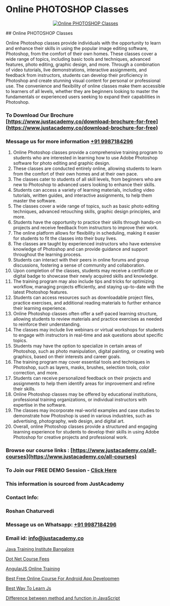 # Online PHOTOSHOP Classes

<p align="center">
  <a href="https://justacademy.co/all-courses">
    <img src="https://ibb.co/CngWr2j" alt="Online PHOTOSHOP Classes">
  </a>
</p>
## Online PHOTOSHOP Classes

Online Photoshop classes provide individuals with the opportunity to learn and enhance their skills in using the popular image editing software, Photoshop, from the comfort of their own homes. These classes cover a wide range of topics, including basic tools and techniques, advanced features, photo editing, graphic design, and more. Through a combination of video tutorials, live demonstrations, interactive assignments, and feedback from instructors, students can develop their proficiency in Photoshop and create stunning visual content for personal or professional use. The convenience and flexibility of online classes make them accessible to learners of all levels, whether they are beginners looking to master the fundamentals or experienced users seeking to expand their capabilities in Photoshop.
### To Download Our Brochure [https://www.justacademy.co/download-brochure-for-free](https://www.justacademy.co/download-brochure-for-free)
### Message us for more information [+91 9987184296](https://api.whatsapp.com/send?phone=919987184296)
1) Online Photoshop classes provide a comprehensive training program to students who are interested in learning how to use Adobe Photoshop software for photo editing and graphic design.
2) These classes are conducted entirely online, allowing students to learn from the comfort of their own homes and at their own pace.
3) The classes cater to students of all skill levels, from beginners who are new to Photoshop to advanced users looking to enhance their skills.
4) Students can access a variety of learning materials, including video tutorials, written guides, and interactive assignments, to help them master the software.
5) The classes cover a wide range of topics, such as basic photo editing techniques, advanced retouching skills, graphic design principles, and more.
6) Students have the opportunity to practice their skills through hands-on projects and receive feedback from instructors to improve their work.
7) The online platform allows for flexibility in scheduling, making it easier for students to fit the classes into their busy lives.
8) The classes are taught by experienced instructors who have extensive knowledge of Photoshop and can provide guidance and support throughout the learning process.
9) Students can interact with their peers in online forums and group discussions, fostering a sense of community and collaboration.
10) Upon completion of the classes, students may receive a certificate or digital badge to showcase their newly acquired skills and knowledge.
11) The training program may also include tips and tricks for optimizing workflow, managing projects efficiently, and staying up-to-date with the latest Photoshop features.
12) Students can access resources such as downloadable project files, practice exercises, and additional reading materials to further enhance their learning experience.
13) Online Photoshop classes often offer a self-paced learning structure, allowing students to review materials and practice exercises as needed to reinforce their understanding.
14) The classes may include live webinars or virtual workshops for students to engage with instructors in real-time and ask questions about specific topics.
15) Students may have the option to specialize in certain areas of Photoshop, such as photo manipulation, digital painting, or creating web graphics, based on their interests and career goals.
16) The training program may cover essential tools and techniques in Photoshop, such as layers, masks, brushes, selection tools, color correction, and more.
17) Students can receive personalized feedback on their projects and assignments to help them identify areas for improvement and refine their skills.
18) Online Photoshop classes may be offered by educational institutions, professional training organizations, or individual instructors with expertise in the software.
19) The classes may incorporate real-world examples and case studies to demonstrate how Photoshop is used in various industries, such as advertising, photography, web design, and digital art.
20) Overall, online Photoshop classes provide a structured and engaging learning experience for students to develop their skills in using Adobe Photoshop for creative projects and professional work.

### Browse our course links : [https://www.justacademy.co/all-courses](https://www.justacademy.co/all-courses) 
### To Join our FREE DEMO Session - [Click Here](https://www.justacademy.co/register-for-course-demo)


### This information is sourced from JustAcademy
### Contact Info:
### Roshan Chaturvedi
### Message us on Whatsapp: [+91 9987184296](https://api.whatsapp.com/send?phone=919987184296)
### Email id: [info@justacademy.co](mailto:info@justacademy.co)
                
[Java Training Institute Bangalore](https://www.linkedin.com/pulse/java-training-institute-bangalore-justacademy-bay-area-wruye?trackingId=GYvcmWGcZqer0dRmnfOorg%3D%3D&lipi=urn%3Ali%3Apage%3Ad_flagship3_company_admin%3BHcd7BaCMQFaWbBih5QcMnA%3D%3D)

[Dot Net Course Fees](https://www.linkedin.com/pulse/dot-net-course-fees-justacademy-boston-orjkc?trackingId=bjrmoecjh0hoyLu771Egjw%3D%3D&lipi=urn%3Ali%3Apage%3Ad_flagship3_company_admin%3BA1nZ1nP9T4epQeiwVmNY3A%3D%3D)

[AngularJS Online Training](https://medium.com/@AkashSingh2052/angularjs-online-training-c3ca5f73d80c)

[Best Free Online Course For Android App Developmen](https://medium.com/@mahi3106/best-free-online-course-for-android-app-developmen-76e4c7729288)

[Best Way To Learn Js](https://justacademyin.github.io/justacademy/best-way-to-learn-js)

[Difference between method and function in JavaScript](https://justacademyin.github.io/justacademy/difference-between-method-and-function-in-javascript)

